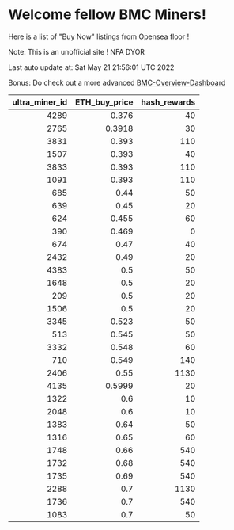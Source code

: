# Welcome fellow BMC Miners!
Here is a list of "Buy Now" listings from Opensea floor !

Note: This is an unofficial site ! NFA DYOR

Last auto update at: Sat May 21 21:56:01 UTC 2022

Bonus: Do check out a more advanced [BMC-Overview-Dashboard](https://dune.com/defifunk/BMC-Overview-Dashboard)


|   ultra_miner_id |   ETH_buy_price |   hash_rewards |
|-----------------:|----------------:|---------------:|
|             4289 |          0.376  |             40 |
|             2765 |          0.3918 |             30 |
|             3831 |          0.393  |            110 |
|             1507 |          0.393  |             40 |
|             3833 |          0.393  |            110 |
|             1091 |          0.393  |            110 |
|              685 |          0.44   |             50 |
|              639 |          0.45   |             20 |
|              624 |          0.455  |             60 |
|              390 |          0.469  |              0 |
|              674 |          0.47   |             40 |
|             2432 |          0.49   |             20 |
|             4383 |          0.5    |             50 |
|             1648 |          0.5    |             20 |
|              209 |          0.5    |             20 |
|             1506 |          0.5    |             20 |
|             3345 |          0.523  |             50 |
|              513 |          0.545  |             50 |
|             3332 |          0.548  |             60 |
|              710 |          0.549  |            140 |
|             2406 |          0.55   |           1130 |
|             4135 |          0.5999 |             20 |
|             1322 |          0.6    |             10 |
|             2048 |          0.6    |             10 |
|             1383 |          0.64   |             50 |
|             1316 |          0.65   |             60 |
|             1748 |          0.66   |            540 |
|             1732 |          0.68   |            540 |
|             1735 |          0.69   |            540 |
|             2288 |          0.7    |           1130 |
|             1736 |          0.7    |            540 |
|             1083 |          0.7    |             50 |